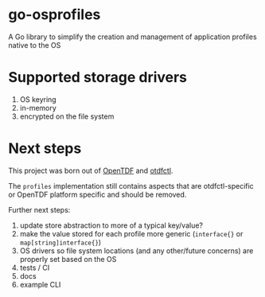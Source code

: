 # go-osprofiles

A Go library to simplify the creation and management of application profiles native to the OS

# Supported storage drivers

1. OS keyring
2. in-memory
3. encrypted on the file system

# Next steps

This project was born out of [OpenTDF](https://github.com/opentdf/platform) and [otdfctl](https://github.com/opentdf/otdfctl).

The `profiles` implementation still contains aspects that are otdfctl-specific or OpenTDF platform specific and should be removed.

Further next steps:

1. update store abstraction to more of a typical key/value?
2. make the value stored for each profile more generic (`interface{}` or `map[string]interface{}`)
3. OS drivers so file system locations (and any other/future concerns) are properly set based on the OS
4. tests / CI
5. docs
6. example CLI
